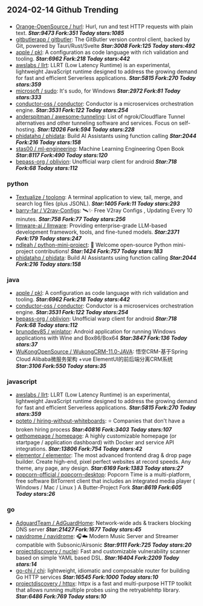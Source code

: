 ## 2024-02-14 Github Trending

### 
* [Orange-OpenSource / hurl](https://github.com/Orange-OpenSource/hurl): Hurl, run and test HTTP requests with plain text. ***Star:9473 Fork:351 Today stars:1085***
* [gitbutlerapp / gitbutler](https://github.com/gitbutlerapp/gitbutler): The GitButler version control client, backed by Git, powered by Tauri/Rust/Svelte ***Star:3008 Fork:125 Today stars:492***
* [apple / pkl](https://github.com/apple/pkl): A configuration as code language with rich validation and tooling. ***Star:6962 Fork:218 Today stars:442***
* [awslabs / llrt](https://github.com/awslabs/llrt): LLRT (Low Latency Runtime) is an experimental, lightweight JavaScript runtime designed to address the growing demand for fast and efficient Serverless applications. ***Star:5815 Fork:270 Today stars:359***
* [microsoft / sudo](https://github.com/microsoft/sudo): It's sudo, for Windows ***Star:2972 Fork:81 Today stars:333***
* [conductor-oss / conductor](https://github.com/conductor-oss/conductor): Conductor is a microservices orchestration engine. ***Star:3531 Fork:122 Today stars:254***
* [anderspitman / awesome-tunneling](https://github.com/anderspitman/awesome-tunneling): List of ngrok/Cloudflare Tunnel alternatives and other tunneling software and services. Focus on self-hosting. ***Star:12026 Fork:594 Today stars:228***
* [phidatahq / phidata](https://github.com/phidatahq/phidata): Build AI Assistants using function calling ***Star:2044 Fork:216 Today stars:158***
* [stas00 / ml-engineering](https://github.com/stas00/ml-engineering): Machine Learning Engineering Open Book ***Star:8117 Fork:490 Today stars:120***
* [bepass-org / oblivion](https://github.com/bepass-org/oblivion): Unofficial warp client for android ***Star:718 Fork:68 Today stars:112***

### python
* [Textualize / toolong](https://github.com/Textualize/toolong): A terminal application to view, tail, merge, and search log files (plus JSONL). ***Star:1405 Fork:11 Today stars:293***
* [barry-far / V2ray-Configs](https://github.com/barry-far/V2ray-Configs): 🛰️✨ Free V2ray Configs , Updating Every 10 minutes. ***Star:758 Fork:77 Today stars:256***
* [llmware-ai / llmware](https://github.com/llmware-ai/llmware): Providing enterprise-grade LLM-based development framework, tools, and fine-tuned models. ***Star:2371 Fork:179 Today stars:247***
* [ndleah / python-mini-project](https://github.com/ndleah/python-mini-project): 🙌 Welcome open-source Python mini-project contributions! ***Star:1424 Fork:757 Today stars:183***
* [phidatahq / phidata](https://github.com/phidatahq/phidata): Build AI Assistants using function calling ***Star:2044 Fork:216 Today stars:158***

### java
* [apple / pkl](https://github.com/apple/pkl): A configuration as code language with rich validation and tooling. ***Star:6962 Fork:218 Today stars:442***
* [conductor-oss / conductor](https://github.com/conductor-oss/conductor): Conductor is a microservices orchestration engine. ***Star:3531 Fork:122 Today stars:254***
* [bepass-org / oblivion](https://github.com/bepass-org/oblivion): Unofficial warp client for android ***Star:718 Fork:68 Today stars:112***
* [brunodev85 / winlator](https://github.com/brunodev85/winlator): Android application for running Windows applications with Wine and Box86/Box64 ***Star:3847 Fork:136 Today stars:37***
* [WuKongOpenSource / WukongCRM-11.0-JAVA](https://github.com/WuKongOpenSource/WukongCRM-11.0-JAVA): 悟空CRM-基于Spring Cloud Alibaba微服务架构 +vue ElementUI的前后端分离CRM系统 ***Star:3106 Fork:550 Today stars:35***

### javascript
* [awslabs / llrt](https://github.com/awslabs/llrt): LLRT (Low Latency Runtime) is an experimental, lightweight JavaScript runtime designed to address the growing demand for fast and efficient Serverless applications. ***Star:5815 Fork:270 Today stars:359***
* [poteto / hiring-without-whiteboards](https://github.com/poteto/hiring-without-whiteboards): ⭐️ Companies that don't have a broken hiring process ***Star:40816 Fork:3403 Today stars:107***
* [gethomepage / homepage](https://github.com/gethomepage/homepage): A highly customizable homepage (or startpage / application dashboard) with Docker and service API integrations. ***Star:13806 Fork:754 Today stars:42***
* [elementor / elementor](https://github.com/elementor/elementor): The most advanced frontend drag & drop page builder. Create high-end, pixel perfect websites at record speeds. Any theme, any page, any design. ***Star:6169 Fork:1383 Today stars:27***
* [popcorn-official / popcorn-desktop](https://github.com/popcorn-official/popcorn-desktop): Popcorn Time is a multi-platform, free software BitTorrent client that includes an integrated media player ( Windows / Mac / Linux ) A Butter-Project Fork ***Star:8619 Fork:605 Today stars:26***

### go
* [AdguardTeam / AdGuardHome](https://github.com/AdguardTeam/AdGuardHome): Network-wide ads & trackers blocking DNS server ***Star:21427 Fork:1677 Today stars:45***
* [navidrome / navidrome](https://github.com/navidrome/navidrome): 🎧☁️ Modern Music Server and Streamer compatible with Subsonic/Airsonic ***Star:9111 Fork:725 Today stars:20***
* [projectdiscovery / nuclei](https://github.com/projectdiscovery/nuclei): Fast and customizable vulnerability scanner based on simple YAML based DSL. ***Star:16404 Fork:2209 Today stars:14***
* [go-chi / chi](https://github.com/go-chi/chi): lightweight, idiomatic and composable router for building Go HTTP services ***Star:16545 Fork:1000 Today stars:10***
* [projectdiscovery / httpx](https://github.com/projectdiscovery/httpx): httpx is a fast and multi-purpose HTTP toolkit that allows running multiple probes using the retryablehttp library. ***Star:6486 Fork:769 Today stars:10***
